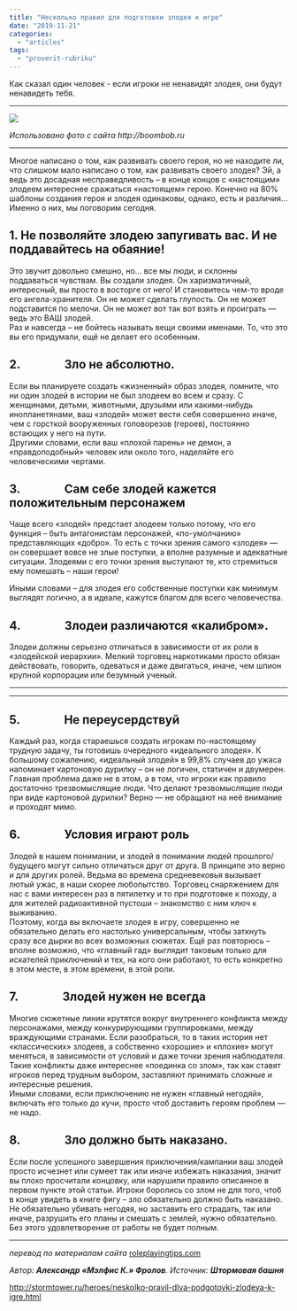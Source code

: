 ```yaml
---
title: "Несколько правил для подготовки злодея к игре"
date: "2019-11-21"
categories: 
  - "articles"
tags: 
  - "proverit-rubriku"
---
```


Как сказал один человек - если игроки не ненавидят злодея, они будут ненавидеть тебя.

* * *

![](https://cyborgsandmages.com/wp-content/uploads/2019/11/image-1.png)

_Использовано фото с сайта http://boombob.ru_

* * *

Многое написано о том, как развивать своего героя, но не находите ли, что слишком мало написано о том, как развивать своего злодея? Эй, а ведь это досадная несправедливость – в конце концов с «настоящим» злодеем интереснее сражаться «настоящем» герою. Конечно на 80% шаблоны создания героя и злодея одинаковы, однако, есть и различия… Именно о них, мы поговорим сегодня.

## 1\. Не позволяйте злодею запугивать вас. И не поддавайтесь на обаяние!

Это звучит довольно смешно, но… все мы люди, и склонны поддаваться чувствам. Вы создали злодея. Он харизматичный, интересный, вы просто в восторге от него! И становитесь чем-то вроде его ангела-хранителя. Он не может сделать глупость. Он не может подставится по мелочи. Он не может вот так вот взять и проиграть — ведь это ВАШ злодей.  
Раз и навсегда – не бойтесь называть вещи своими именами. То, что это вы его придумали, ещё не делает его особенным.

## 2.                Зло не абсолютно.

Если вы планируете создать «жизненный» образ злодея, помните, что ни один злодей в истории не был злодеем во всем и сразу. С женщинами, детьми, животными, друзьями или какими-нибудь инопланетянами, ваш «злодей» может вести себя совершенно иначе, чем с горсткой вооруженных головорезов (героев), постоянно встающих у него на пути.  
Другими словами, если ваш «плохой парень» не демон, а «правдоподобный» человек или около того, наделяйте его человеческими чертами.

## 3.                Сам себе злодей кажется положительным персонажем

Чаще всего «злодей» предстает злодеем только потому, что его функция – быть антагонистам персонажей, «по-умолчанию» представляющих «добро». То есть с точки зрения самого «злодея» — он совершает вовсе не злые поступки, а вполне разумные и адекватные ситуации. Злодеями с его точки зрения выступают те, кто стремиться ему помешать – наши герои!

Иными словами – для злодея его собственные поступки как минимум выглядят логично, а в идеале, кажутся благом для всего человечества.

## 4.                Злодеи различаются «калибром».

Злодеи должны серьезно отличаться в зависимости от их роли в «злодейской иерархии». Мелкий торговец наркотиками просто обязан действовать, говорить, одеваться и даже двигаться, иначе, чем шпион крупной корпорации или безумный ученый.

* * *

* * *

## 5.                Не переусердствуй

Каждый раз, когда стараешься создать игрокам по-настоящему трудную задачу, ты готовишь очередного «идеального злодея». К большому сожалению, «идеальный злодей» в 99,8% случаев до ужаса напоминает картоновую дурилку – он не логичен, статичен и двумерен. Главная проблема даже не в этом, а в том, что игроки как правило достаточно трезвомыслящие люди. Что делают трезвомыслящие люди при виде картоновой дурилки? Верно — не обращают на неё внимание и проходят мимо.

## 6.                Условия играют роль

Злодей в нашем понимании, и злодей в понимании людей прошлого/будущего могут сильно отличаться друг от друга. В принципе это верно и для других ролей. Ведьма во времена средневековья вызывает лютый ужас, в наши скорее любопытство. Торговец снаряжением для нас с вами интересен раз в пятилетку и то при подготовке к походу, а для жителей радиоактивной пустоши – знакомство с ним ключ к выживанию.  
Поэтому, когда вы включаете злодея в игру, совершенно не обязательно делать его настолько универсальным, чтобы заткнуть сразу все дырки во всех возможных сюжетах. Ещё раз повторюсь – вполне возможно, что «главный гад» выглядит таковым только для искателей приключений и тех, на кого они работают, то есть конкретно в этом месте, в этом времени, в этой роли.

## 7.                Злодей нужен не всегда

Многие сюжетные линии крутятся вокруг внутреннего конфликта между персонажами, между конкурирующими группировками, между враждующими странами. Если разобраться, то в таких история нет «классических» злодеев, а собственно «хорошие» и «плохие» могут меняться, в зависимости от условий и даже точки зрения наблюдателя. Такие конфликты даже интереснее «поединка со злом», так как ставят игроков перед трудным выбором, заставляют принимать сложные и интересные решения.  
Иными словами, если приключению не нужен «главный негодяй», включать его только до кучи, просто чтоб доставить героям проблем — не надо.

## 8.                Зло должно быть наказано.

Если после успешного завершения приключения/кампании ваш злодей просто исчезнет или сумеет так или иначе избежать наказания, значит вы плохо просчитали концовку, или нарушили правило описанное в первом пункте этой статьи. Игроки боролись со злом не для того, чтоб в конце увидеть в книге фигу – зло обязательно должно быть наказано.  
Не обязательно убивать негодяя, но заставить его страдать, так или иначе, разрушить его планы и смешать с землей, нужно обязательно. Без этого удовлетворение от работы не будет полным.

* * *

_перевод по материалам сайта_ [roleplayingtips.com](https://roleplayingtips.com/gm-techniques/writing-the-effective-villain/)

_Автор: **Александр «Мэлфис К.» Фролов**. Источник: **Штормовая башня**_

http://stormtower.ru/heroes/neskolko-pravil-dlya-podgotovki-zlodeya-k-igre.html

